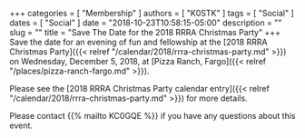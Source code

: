 +++
categories = [ "Membership" ]
authors = [ "K0STK" ]
tags = [ "Social" ]
dates = [ "Social" ]
date = "2018-10-23T10:58:15-05:00"
description = ""
slug = ""
title = "Save The Date for the 2018 RRRA Christmas Party"
+++
Save the date for an evening of fun and fellowship
at the 
[2018 RRRA Christmas Party]({{< relref "/calendar/2018/rrra-christmas-party.md" >}})
on Wednesday, December 5, 2018, at
[Pizza Ranch, Fargo]({{< relref "/places/pizza-ranch-fargo.md" >}}).

Please see the
[2018 RRRA Christmas Party calendar entry]({{< relref "/calendar/2018/rrra-christmas-party.md" >}})
for more details.

Please contact {{% mailto KC0GQE %}}&nbsp;if you have any questions
about this event.
<!--more-->

